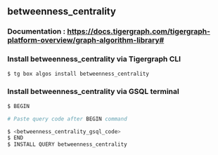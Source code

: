 ## betweenness_centrality
### Documentation : https://docs.tigergraph.com/tigergraph-platform-overview/graph-algorithm-library#
### Install betweenness_centrality via Tigergraph CLI
```bash
$ tg box algos install betweenness_centrality
```
### Install betweenness_centrality via GSQL terminal
```bash
$ BEGIN 

# Paste query code after BEGIN command

$ <betweenness_centrality_gsql_code>
$ END 
$ INSTALL QUERY betweenness_centrality
```